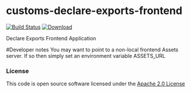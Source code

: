 # customs-declare-exports-frontend

[![Build Status](https://travis-ci.org/hmrc/customs-declare-exports-frontend.svg)](https://travis-ci.org/hmrc/customs-declare-exports-frontend) [ ![Download](https://api.bintray.com/packages/hmrc/releases/customs-declare-exports-frontend/images/download.svg) ](https://bintray.com/hmrc/releases/customs-declare-exports-frontend/_latestVersion)

Declare Exports Frontend Application



#Developer notes
You may want to point to a non-local frontend Assets server.  If so then simply set an environment variable 
ASSETS_URL

### License

This code is open source software licensed under the [Apache 2.0 License]("http://www.apache.org/licenses/LICENSE-2.0.html")



